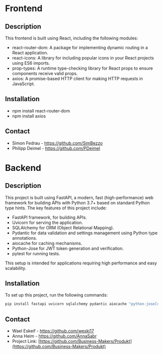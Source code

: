 # Frontend

## Description
This frontend is built using React, including the following modules:

* react-router-dom: A package for implementing dynamic routing in a React application.
* react-icons: A library for including popular icons in your React projects using ES6 imports.
* prop-types: A runtime type-checking library for React props to ensure components receive valid props.
* axios: A promise-based HTTP client for making HTTP requests in JavaScript.

## Installation
* npm install react-router-dom
* npm install axios

## Contact

- Simon Fedrau - https://github.com/SimBezzo
- Philipp Deimel - https://github.com/PDeimel

# Backend

## Description
This project is built using FastAPI, a modern, fast (high-performance) web framework for building APIs with Python 3.7+ based on standard Python type hints. The key features of this project include:

* FastAPI framework, for building APIs.
* Uvicorn for serving the application.
* SQLAlchemy for ORM (Object Relational Mapping).
* Pydantic for data validation and settings management using Python type annotations.
* aiocache for caching mechanisms.
* Python-Jose for JWT token generation and verification.
* pytest for running tests.


This setup is intended for applications requiring high performance and easy scalability.

## Installation
To set up this project, run the following commands:

```bash
pip install fastapi uvicorn sqlalchemy pydantic aiocache "python-jose[cryptography]" pytest aiocache
```

## Contact
- Wael Eskeif - https://github.com/weski17
- Anna Heim - https://github.com/AnnaSabr
- Project Link: [https://github.com/Business-Makers/Produkt](https://github.com/Business-Makers/Produkt)
